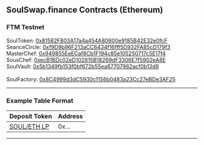 ## SoulSwap.finance Contracts (Ethereum)
 
### FTM Testnet
SoulToken: [0x81582F803A17a4a454A80600e9185B42E32e0fcF](https://testnet.ftmscan.com/address/) <br />
SeanceCircle: [0xf9D9b96F213aCC6434f16fff5D932FA85cD179f3](https://testnet.ftmscan.com/address/) <br />
MasterChef: [0x949855EeECaf8Cb1F194c85e105250717c5E17f4](https://testnet.ftmscan.com/address/) <br />
SousChef: [0xecB1BDc02eD102815B18269dF3306E7f5902eA8E](https://testnet.ftmscan.com/address/) <br />
SoulVault: [0x5b1349fb153f0bf672b55ea87707982acf0b13d9](https://testnet.ftmscan.com/address/) <br />
<br />
SoulFactory: [0x8C4999d3dC5930c1156b0483a23Cc27eBDe3AF25](https://testnet.ftmscan.com/address/0x8C4999d3dC5930c1156b0483a23Cc27eBDe3AF25#code) <br />

---

### Example Table Format

| Deposit Token | Address | 
| --- | --- | 
| [SOUL/ETH LP](https://etherscan.io/address/) | 0x... |

---
